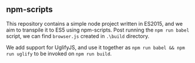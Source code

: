 ## npm-scripts

This repository contains a simple node project written in ES2015, and we aim to transpile it to ES5 using npm-scripts. Post running the `npm run babel` script, we can find `browser.js` created in `.\build` directory.

We add support for UglifyJS, and use it together as `npm run babel && npm run uglify` to be invoked on `npm run build`.